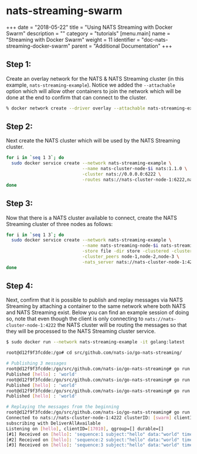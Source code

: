 # nats-streaming-swarm

+++ date = "2018-05-22" title = "Using NATS Streaming with Docker Swarm" description = "" category = "tutorials" \[menu.main\] name = "Streaming with Docker Swarm" weight = 11 identifier = "doc-nats-streaming-docker-swarm" parent = "Additional Documentation" +++

## Step 1:

Create an overlay network for the NATS & NATS Streaming cluster \(in this example, `nats-streaming-example`\). Notice we added the `--attachable` option which will allow other containers to join the network which will be done at the end to confirm that can connect to the cluster.

```bash
% docker network create --driver overlay --attachable nats-streaming-example
```

## Step 2:

Next create the NATS cluster which will be used by the NATS Streaming cluster.

```bash
for i in `seq 1 3`; do
  sudo docker service create --network nats-streaming-example \
                             --name nats-cluster-node-$i nats:1.1.0 \
                             -cluster nats://0.0.0.0:6222 \
                             -routes nats://nats-cluster-node-1:6222,nats://nats-cluster-node-2:6222,nats://nats-cluster-node-3:6222
done
```

## Step 3:

Now that there is a NATS cluster available to connect, create the NATS Streaming cluster of three nodes as follows:

```bash
for i in `seq 1 3`; do
  sudo docker service create --network nats-streaming-example \
                             --name nats-streaming-node-$i nats-streaming:0.9.2 \
                             -store file -dir store -clustered -cluster_id swarm -cluster_node_id node-$i \
                             -cluster_peers node-1,node-2,node-3 \
                             -nats_server nats://nats-cluster-node-1:4222,nats://nats-cluster-node-2:4222,nats://nats-cluster-node-3:4222
done
```

## Step 4:

Next, confirm that it is possible to publish and replay messages via NATS Streaming by attaching a container to the same network where both NATS and NATS Streaming exist. Below you can find an example session of doing so, note that even though the client is only connecting to `nats://nats-cluster-node-1:4222` the NATS cluster will be routing the messages so that they will be processed to the NATS Streaming cluster service.

```bash
$ sudo docker run --network nats-streaming-example -it golang:latest

root@d12f9f3fcdde:/go# cd src/github.com/nats-io/go-nats-streaming/

# Publishing 3 messages
root@d12f9f3fcdde:/go/src/github.com/nats-io/go-nats-streaming# go run examples/stan-pub/main.go -s nats://nats-cluster-node-1:4222 --cluster swarm hello world
Published [hello] : 'world'
root@d12f9f3fcdde:/go/src/github.com/nats-io/go-nats-streaming# go run examples/stan-pub/main.go -s nats://nats-cluster-node-1:4222 --cluster swarm hello world
Published [hello] : 'world'
root@d12f9f3fcdde:/go/src/github.com/nats-io/go-nats-streaming# go run examples/stan-pub/main.go -s nats://nats-cluster-node-1:4222 --cluster swarm hello world
Published [hello] : 'world'

# Replaying the messages from the beginning
root@d12f9f3fcdde:/go/src/github.com/nats-io/go-nats-streaming# go run examples/stan-sub/main.go -s nats://nats-cluster-node-1:4222 --cluster swarm -id $RANDOM --all hello
Connected to nats://nats-cluster-node-1:4222 clusterID: [swarm] clientID: [17010]
subscribing with DeliverAllAvailable
Listening on [hello], clientID=[17010], qgroup=[] durable=[]
[#1] Received on [hello]: 'sequence:1 subject:"hello" data:"world" timestamp:1526948600795366785 '
[#2] Received on [hello]: 'sequence:2 subject:"hello" data:"world" timestamp:1526948604613783399 '
[#3] Received on [hello]: 'sequence:3 subject:"hello" data:"world" timestamp:1526948606124258269 '
```

